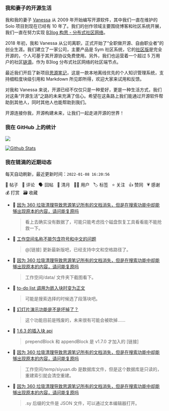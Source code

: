 ### 我和妻子的开源生活

我和我的妻子 [Vanessa](https://github.com/Vanessa219) 从 2009 年开始编写开源软件，其中我们一直在维护的 Solo 项目到现在已经有 10 年了。我们的创作领域主要围绕博客和社区系统开展，我们一直在努力实现 [B3log 构思 - 分布式社区网络](https://ld246.com/article/1546941897596)。

2018 年初，我和 Vanessa 从公司离职，正式开始了“全职做开源、自由职业者”的创业生涯。我们建立了一家公司，主要产品是 Sym 社区系统，它的[社区版](https://github.com/88250/symphony)是完全开源的，个人可基于其开源协议免费使用。另外，我们也运营着一个超过 5 万用户的社区[链滴](https://ld246.com)，作为 B3log 分布式社区网络的社区端节点。

最近我们开启了新项目[思源笔记](https://github.com/siyuan-note/siyuan)，这是一款本地离线优先的个人知识管理系统，支持细粒度块级引用和 Markdown 所见即所得，欢迎大家来试用和反馈。

对我和 Vanessa 来说，开源已经不仅仅只是一种爱好，更是一种生活方式，我们对这条“开源生活”之路的未来充满了信心。希望在这条路上我们能通过开源软件帮助到其他人，同时其他人也能帮助到我们。

开源连接你我，开源构建未来，让我们一起走进开源的世界！

### 我在 GitHub 上的统计

<a title="Hits" target="_blank" href="https://github.com/88250/88250"><img src="https://hits.b3log.org/88250/88250.svg"></a>

[![Github Stats](https://github-readme-stats.vercel.app/api?username=88250&theme=tokyonight&show_icons=true)](https://github.com/88250)

<!--events start -->

### 我在链滴的近期动态

每天自动刷新，最近更新时间：`2022-01-08 16:20:56`

📝 帖子 &nbsp; 💬 评论 &nbsp; 🗣 回帖 &nbsp; 🌙 清月 &nbsp; 👨‍💻 用户 &nbsp; 🏷️ 标签 &nbsp; ⭐️ 关注 &nbsp; 👍 赞同 &nbsp; 💗 感谢 &nbsp; 💰 打赏 &nbsp; 🗃 收藏

* 💬 [因为 360 垃圾清理导致思源笔记所有的文档消失，但是在搜索功能中却能够出现原本的内容，请问能复原吗](https://ld246.com/article/1641566939023/comment/1641618043519#comments)

  > 看上去确实没有数据了，可能只能考虑找个磁盘恢复工具看看能不能抢救一下。
* 💬 [工作空间名称不能包含符号和中文的问题](https://ld246.com/article/1635070230818/comment/1641617382359#comments)

  > @[链接] 更新最新版吧，已经支持中文和空格路径了。
* 💬 [因为 360 垃圾清理导致思源笔记所有的文档消失，但是在搜索功能中却能够出现原本的内容，请问能复原吗](https://ld246.com/article/1641566939023/comment/1641616078280#comments)

  > 工作空间/data/ 文件夹下截图看下。
* 💬 [to-do list 调用为嵌入块时变为正文](https://ld246.com/article/1641580449053/comment/1641615948720#comments)

  > 可能是搜索选择的时候选了段落块吧。
* 💬 [幻灯片演示功能是不是坏掉了？](https://ld246.com/article/1641609808699/comment/1641612467780#comments)

  > 这个功能目前是残废的，未来很有可能会被砍掉……
* 💬 [1.6.3 的插入块 api](https://ld246.com/article/1641611332771/comment/1641612402627#comments)

  > prependBlock 和 appendBlock 是 v1.7.0 才加入的 [链接]
* 💬 [因为 360 垃圾清理导致思源笔记所有的文档消失，但是在搜索功能中却能够出现原本的内容，请问能复原吗](https://ld246.com/article/1641566939023/comment/1641611801414#comments)

  > 工作空间/temp/siyuan.db 是数据库文件，但是这个数据库是只读的，重建索引就会清空重建。
* 💬 [因为 360 垃圾清理导致思源笔记所有的文档消失，但是在搜索功能中却能够出现原本的内容，请问能复原吗](https://ld246.com/article/1641566939023/comment/1641608680643#comments)

  > .sy 后缀的文件是 JSON 文件，可以通过文本编辑器打开。


<!--events end -->
